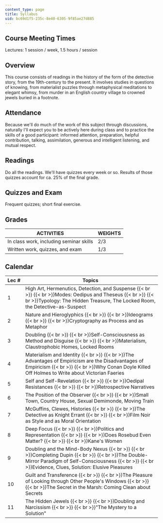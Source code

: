 ```yaml
---
content_type: page
title: Syllabus
uid: bc69d1f5-235c-8e40-6305-9f85ae27d885
---
```


Course Meeting Times
--------------------

Lectures: 1 session / week, 1.5 hours / session

Overview
--------

This course consists of readings in the history of the form of the detective story, from the 19th-century to the present. It involves studies in questions of knowing, from materialist puzzles through metaphysical meditations to elegant whimsy, from murder in an English country village to crowned jewels buried in a footnote.

Attendance
----------

Because we'll do much of the work of this subject through discussions, naturally I'll expect you to be actively here during class and to practice the skills of a good participant: informed attention, preparation, helpful contribution, talking, assimilation, generous and intelligent listening, and mutual respect.

Readings
--------

Do all the readings. We'll have quizzes every week or so. Results of those quizzes account for ca. 25% of the final grade.

Quizzes and Exam
----------------

Frequent quizzes; short final exercise.

Grades
------

| ACTIVITIES | WEIGHTS |
| --- | --- |
| In class work, including seminar skills | 2/3 |
| Written work, quizzes, and exam | 1/3 

Calendar
--------

| Lec # | Topics |
| --- | --- |
| 1 | High Art, Hermenutics, Detection, and Suspense  {{< br >}}  {{< br >}}Modes: Oedipus and Theseus  {{< br >}}  {{< br >}}Typology: The Hidden Treasure, The Locked Room, the Detective-as-Suspect |
| 2 | Nature and Hieroglyphics  {{< br >}}  {{< br >}}Ideograms  {{< br >}}  {{< br >}}Cryptography as Process and as Metaphor |
| 3 | Doubling  {{< br >}}  {{< br >}}Self-Consciousness as Method and Disguise  {{< br >}}  {{< br >}}Materialism, Claustrophobic Homes, Locked Rooms |
| 4 | Materialism and Identity  {{< br >}}  {{< br >}}The Advantages of Empiricism are the Disadvantages of Empiricism  {{< br >}}  {{< br >}}Why Conan Doyle Killed Off Holmes to Write about Victorian Faeries |
| 5 | Self and Self-Revelation  {{< br >}}  {{< br >}}Oedipal Resistances  {{< br >}}  {{< br >}}Retrospective Narratives |
| 6 | The Position of the Observer  {{< br >}}  {{< br >}}Small Town, Country House, Sexual Demimonde, Moving Train |
| 7 | McGuffins, Clewes, Histories  {{< br >}}  {{< br >}}The Detective as Knight Errant  {{< br >}}  {{< br >}}Film Noir as Style and as Moral Orientation |
| 8 | Deep Focus  {{< br >}}  {{< br >}}Politics and Representation  {{< br >}}  {{< br >}}Does Rosebud Even Matter?  {{< br >}}  {{< br >}}Kane's Women |
| 9 | Doubling and the Mind-Body Nexus  {{< br >}}  {{< br >}}Completing Dupin  {{< br >}}  {{< br >}}The Double-Mirror Paradigm of Self-Consciousness  {{< br >}}  {{< br >}}Evidence, Clues, Solution: Elusive Pleasures |
| 10 | Guilt and Transference  {{< br >}}  {{< br >}}The Pleasure of Looking through Other People's Windows  {{< br >}}  {{< br >}}The Secret in the Marsh: Coming Clean about Secrets |
| 11 | The Hidden Jewels  {{< br >}}  {{< br >}}Doubling and Narcissism  {{< br >}}  {{< br >}}"The Mystery to a Solution"